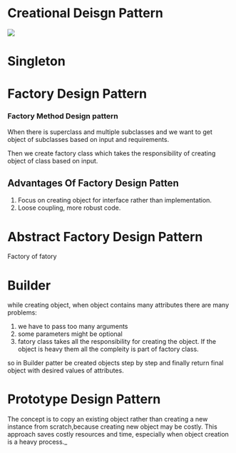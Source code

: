 # Creational Deisgn Pattern


![](C:\Users\jhaan\OneDrive\Desktop\Design_pattern.jpg)



# Singleton

# Factory Design Pattern

###  Factory Method Design pattern
When there is superclass and multiple subclasses and we want to get object of subclasses based on input and requirements.

Then we create factory class which takes the responsibility of creating object of class based on input.

## Advantages Of Factory Design Patten

1. Focus on creating object for interface rather than implementation.
2. Loose coupling, more robust code.


# Abstract Factory Design Pattern

Factory of fatory

# Builder

while creating object, when object contains many attributes there are many problems:

1. we have to pass too many arguments 
2. some parameters might be optional
3. fatory class takes all the responsibility for creating the object. If the object is heavy them all the compleity is part of factory class.

so in Builder patter be created objects step by step and finally return final object with desired values of attributes.  

# Prototype Design Pattern

The concept is to copy an existing object rather than creating a new instance from scratch,because creating new object may be costly.
This approach saves costly resources and time, especially when object creation is a heavy process._





